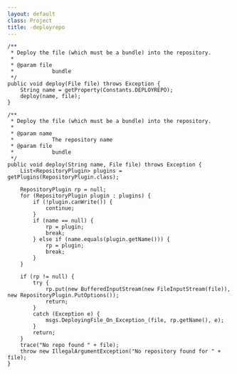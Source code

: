 ```yaml
---
layout: default
class: Project
title: -deployrepo 
---
```



	/**
	 * Deploy the file (which must be a bundle) into the repository.
	 *
	 * @param file
	 *            bundle
	 */
	public void deploy(File file) throws Exception {
		String name = getProperty(Constants.DEPLOYREPO);
		deploy(name, file);
	}

	/**
	 * Deploy the file (which must be a bundle) into the repository.
	 *
	 * @param name
	 *            The repository name
	 * @param file
	 *            bundle
	 */
	public void deploy(String name, File file) throws Exception {
		List<RepositoryPlugin> plugins = getPlugins(RepositoryPlugin.class);

		RepositoryPlugin rp = null;
		for (RepositoryPlugin plugin : plugins) {
			if (!plugin.canWrite()) {
				continue;
			}
			if (name == null) {
				rp = plugin;
				break;
			} else if (name.equals(plugin.getName())) {
				rp = plugin;
				break;
			}
		}

		if (rp != null) {
			try {
				rp.put(new BufferedInputStream(new FileInputStream(file)), new RepositoryPlugin.PutOptions());
				return;
			}
			catch (Exception e) {
				msgs.DeployingFile_On_Exception_(file, rp.getName(), e);
			}
			return;
		}
		trace("No repo found " + file);
		throw new IllegalArgumentException("No repository found for " + file);
	}
